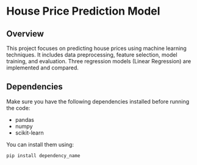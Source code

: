# House Price Prediction Model

## Overview

This project focuses on predicting house prices using machine learning techniques. It includes data preprocessing, feature selection, model training, and evaluation. Three regression models (Linear Regression) are implemented and compared.

## Dependencies

Make sure you have the following dependencies installed before running the code:

- pandas
- numpy
- scikit-learn

You can install them using:

```bash
pip install dependency_name
